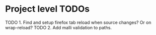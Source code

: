 # Project level TODOs

TODO 1. Find and setup firefox tab reload when source changes? Or on wrap-reload?
TODO 2. Add malli validation to paths.
